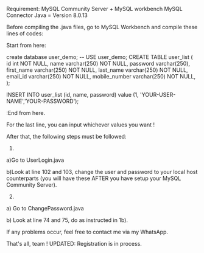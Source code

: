 Requirement: 
MySQL Community Server + MySQL workbench
MySQL Connector Java = Version 8.0.13

Before compiling the .java files, go to MySQL Workbench and compile these lines of codes: 

Start from here:

create database user_demo;
-- USE user_demo;
CREATE TABLE user_list 
( id int NOT NULL,
  name varchar(250) NOT NULL,
  password varchar(250),
  first_name varchar(250) NOT NULL,
  last_name varchar(250) NOT NULL,
  email_id varchar(250) NOT NULL,
  mobile_number varchar(250) NOT NULL, 
);

INSERT INTO user_list (id, name, password)
value (1, 'YOUR-USER-NAME','YOUR-PASSWORD'); 

:End from here.

For the last line, you can input whichever values you want ! 

After that, the following steps must be followed: 

1. 
  a)Go to UserLogin.java
  
  b)Look at line 102 and 103, change the user and password to your local host counterparts (you will have these AFTER you have setup your MySQL Community Server).
  
2. 
  a) Go to ChangePassword.java
  
  b) Look at line 74 and 75, do as instructed in 1b). 
  
If any problems occur, feel free to contact me via my WhatsApp. 

That's all, team !
UPDATED: Registration is in process. 
